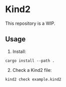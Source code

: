 Kind2
=====

This repository is a WIP.

Usage
-----

1. Install:

```
cargo install --path .
```

2. Check a Kind2 file:

```
kind2 check example.kind2
```
